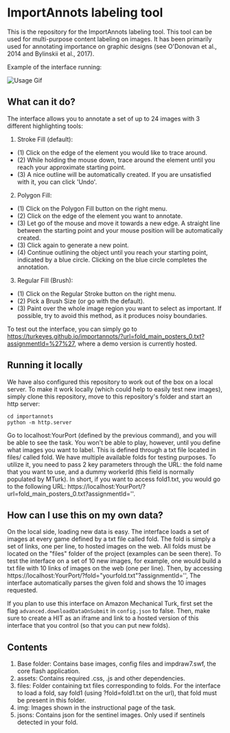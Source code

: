 # ImportAnnots labeling tool

This is the repository for the ImportAnnots labeling tool. This tool can be used for multi-purpose content labeling on images. It has been primarily used for annotating importance on graphic designs (see O'Donovan et al., 2014 and Bylinskii et al., 2017).

Example of the interface running:

![Usage Gif](img/imp_labeling_gif_1.gif)

## What can it do?

The interface allows you to annotate a set of up to 24 images with 3 different highlighting tools:
1. Stroke Fill (default):
- (1) Click on the edge of the element you would like to trace around.
- (2) While holding the mouse down, trace around the element until you reach your approximate starting point.
- (3) A nice outline will be automatically created. If you are unsatisfied with it, you can click 'Undo'.

2. Polygon Fill:
- (1) Click on the Polygon Fill button on the right menu.
- (2) Click on the edge of the element you want to annotate.
- (3) Let go of the mouse and move it towards a new edge. A straight line between the starting point and your mouse position will be automatically created.
- (3) Click again to generate a new point.
- (4) Continue outlining the object until you reach your starting point, indicated by a blue circle. Clicking on the blue circle completes the annotation.

3. Regular Fill (Brush):
- (1) Click on the Regular Stroke button on the right menu.
- (2) Pick a Brush Size (or go with the default).
- (3) Paint over the whole image region you want to select as important.
If possible, try to avoid this method, as it produces noisy boundaries.

To test out the interface, you can simply go to https://turkeyes.github.io/importannots/?url=fold_main_posters_0.txt?assignmentId=%27%27, where a demo version is currently hosted.



## Running it locally
We have also configured this repository to work out of the box on a local server. To make it work locally (which could help to easily test new images), simply clone this repository, move to this repository's folder and start an http server:

```
cd importannots
python -m http.server
```

Go to localhost:YourPort (defined by the previous command), and you will be able to see the task. You won't be able to play, however, until you define what images you want to label. This is defined through a txt file located in files/ called fold. We have multiple available folds for testing purposes. To utilize it, you need to pass 2 key parameters through the URL: the fold name that you want to use, and a dummy workerId (this field is normally populated by MTurk). In short, if you want to access fold1.txt, you would go to the following URL: https://localhost:YourPort/?url=fold_main_posters_0.txt?assignmentId=''.

## How can I use this on my own data?
On the local side, loading new data is easy. The interface loads a set of images at every game defined by a txt file called fold. The fold is simply a set of links, one per line, to hosted images on the web. All folds must be located on the "files" folder of the project (examples can be seen there). To test the interface on a set of 10 new images, for example, one would build a txt file with 10 links of images on the web (one per line). Then, by accessing https://localhost:YourPort/?fold="yourfold.txt"?assignmentId='', The interface automatically parses the given fold and shows the 10 images requested.

If you plan to use this interface on Amazon Mechanical Turk, first set the flag `advanced.downloadDataOnSubmit` in `config.json` to false. Then, make sure to create a HIT as an iframe and link to a hosted version of this interface that you control (so that you can put new folds).

## Contents
1. Base folder: Contains base images, config files and impdraw7.swf, the core flash application.
2. assets: Contains required .css, .js and other dependencies.
3. files: Folder containing txt files corresponding to folds. For the interface to load a fold, say fold1 (using ?fold=fold1.txt on the url), that fold must be present in this folder.
4. img: Images shown in the instructional page of the task.
5. jsons: Contains json for the sentinel images. Only used if sentinels detected in your fold.
